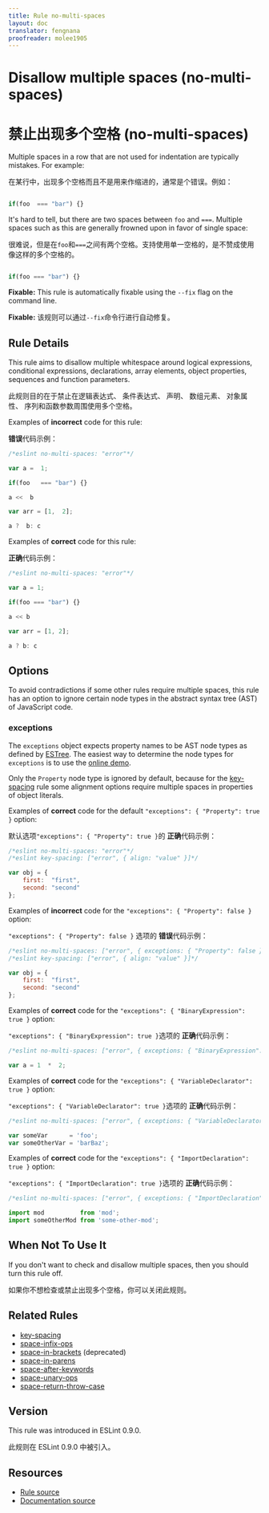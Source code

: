 ```yaml
---
title: Rule no-multi-spaces
layout: doc
translator: fengnana
proofreader: molee1905
---
```

<!-- Note: No pull requests accepted for this file. See README.md in the root directory for details. -->

# Disallow multiple spaces (no-multi-spaces)

# 禁止出现多个空格 (no-multi-spaces)

Multiple spaces in a row that are not used for indentation are typically mistakes. For example:

在某行中，出现多个空格而且不是用来作缩进的，通常是个错误。例如：

```js

if(foo  === "bar") {}

```

It's hard to tell, but there are two spaces between `foo` and `===`. Multiple spaces such as this are generally frowned upon in favor of single space:

很难说，但是在`foo`和`===`之间有两个空格。支持使用单一空格的，是不赞成使用像这样的多个空格的。

```js

if(foo === "bar") {}

```

**Fixable:** This rule is automatically fixable using the `--fix` flag on the command line.

**Fixable:** 该规则可以通过`--fix`命令行进行自动修复。

## Rule Details

This rule aims to disallow multiple whitespace around logical expressions, conditional expressions, declarations, array elements, object properties, sequences and function parameters.

此规则目的在于禁止在逻辑表达式、 条件表达式、 声明、 数组元素、 对象属性、 序列和函数参数周围使用多个空格。

Examples of **incorrect** code for this rule:

**错误**代码示例：

```js
/*eslint no-multi-spaces: "error"*/

var a =  1;

if(foo   === "bar") {}

a <<  b

var arr = [1,  2];

a ?  b: c
```

Examples of **correct** code for this rule:

**正确**代码示例：

```js
/*eslint no-multi-spaces: "error"*/

var a = 1;

if(foo === "bar") {}

a << b

var arr = [1, 2];

a ? b: c
```

## Options

To avoid contradictions if some other rules require multiple spaces, this rule has an option to ignore certain node types in the abstract syntax tree (AST) of JavaScript code.

### exceptions

The `exceptions` object expects property names to be AST node types as defined by [ESTree](https://github.com/estree/estree). The easiest way to determine the node types for `exceptions` is to use the [online demo](http://eslint.org/parser).

Only the `Property` node type is ignored by default, because for the [key-spacing](key-spacing) rule some alignment options require multiple spaces in properties of object literals.

Examples of **correct** code for the default `"exceptions": { "Property": true }` option:

默认选项`"exceptions": { "Property": true }`的 **正确**代码示例：

```js
/*eslint no-multi-spaces: "error"*/
/*eslint key-spacing: ["error", { align: "value" }]*/

var obj = {
    first:  "first",
    second: "second"
};
```

Examples of **incorrect** code for the `"exceptions": { "Property": false }` option:

`"exceptions": { "Property": false }` 选项的 **错误**代码示例：

```js
/*eslint no-multi-spaces: ["error", { exceptions: { "Property": false } }]*/
/*eslint key-spacing: ["error", { align: "value" }]*/

var obj = {
    first:  "first",
    second: "second"
};
```

Examples of **correct** code for the `"exceptions": { "BinaryExpression": true }` option:

`"exceptions": { "BinaryExpression": true }`选项的 **正确**代码示例：

```js
/*eslint no-multi-spaces: ["error", { exceptions: { "BinaryExpression": true } }]*/

var a = 1  *  2;
```

Examples of **correct** code for the `"exceptions": { "VariableDeclarator": true }` option:

`"exceptions": { "VariableDeclarator": true }`选项的 **正确**代码示例：

```js
/*eslint no-multi-spaces: ["error", { exceptions: { "VariableDeclarator": true } }]*/

var someVar      = 'foo';
var someOtherVar = 'barBaz';
```

Examples of **correct** code for the `"exceptions": { "ImportDeclaration": true }` option:

`"exceptions": { "ImportDeclaration": true }`选项的 **正确**代码示例：

```js
/*eslint no-multi-spaces: ["error", { exceptions: { "ImportDeclaration": true } }]*/

import mod          from 'mod';
import someOtherMod from 'some-other-mod';
```

## When Not To Use It

If you don't want to check and disallow multiple spaces, then you should turn this rule off.

如果你不想检查或禁止出现多个空格，你可以关闭此规则。

## Related Rules

* [key-spacing](key-spacing)
* [space-infix-ops](space-infix-ops)
* [space-in-brackets](space-in-brackets) (deprecated)
* [space-in-parens](space-in-parens)
* [space-after-keywords](space-after-keywords)
* [space-unary-ops](space-unary-ops)
* [space-return-throw-case](space-return-throw-case)

## Version

This rule was introduced in ESLint 0.9.0.

此规则在 ESLint 0.9.0 中被引入。

## Resources

* [Rule source](https://github.com/eslint/eslint/tree/master/lib/rules/no-multi-spaces.js)
* [Documentation source](https://github.com/eslint/eslint/tree/master/docs/rules/no-multi-spaces.md)
